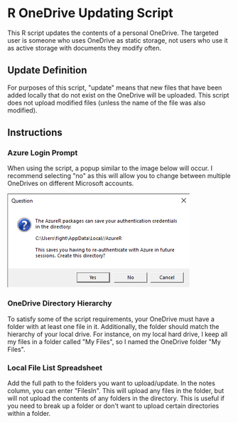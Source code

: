 # R OneDrive Updating Script

This R script updates the contents of a personal OneDrive. The targeted user is someone who uses OneDrive as static storage, not users who use it as active storage with documents they modify often.

## Update Definition

For purposes of this script, "update" means that new files that have been added locally that do not exist on the OneDrive will be uploaded. This script does not upload modified files (unless the name of the file was also modified).

## Instructions

### Azure Login Prompt

When using the script, a popup similar to the image below will occur. I recommend selecting "no" as this will allow you to change between multiple OneDrives on different Microsoft accounts.

![Azure Login Image](AzureLogin.png)

### OneDrive Directory Hierarchy

To satisfy some of the script requirements, your OneDrive must have a folder with at least one file in it. Additionally, the folder should match the hierarchy of your local drive. For instance, on my local hard drive, I keep all my files in a folder called "My Files", so I named the OneDrive folder "My Files".

### Local File List Spreadsheet

Add the full path to the folders you want to upload/update. In the notes column, you can enter "FilesIn". This will upload any files in the folder, but will not upload the contents of any folders in the directory. This is useful if you need to break up a folder or don't want to upload certain directories within a folder.
